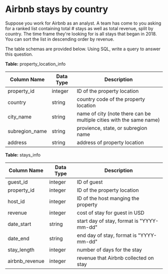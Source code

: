 # Airbnb stays by country

Suppose you work for Airbnb as an analyst. A team has come to you asking for a
ranked list containing total # stays as well as total revenue, split by country.
The time frame they're looking for is all stays that began in 2018. You can sort
the list in descending order by revenue.

The table schemas are provided below. Using SQL, write a query to answer this
question.

**Table:** property_location_info

| Column Name | Data Type | Description |
|-------------|-----------|-------------|
| property_id | integer | ID of the property location |
| country | string | country code of the property location |
| city_name | string | name of city (note there can be multiple cities with the same name) |
| subregion_name | string | provience, state, or subregion name |
| address | string | address of property location |

**Table:** stays_info

| Column Name | Data Type | Description |
|-------------|-----------|-------------|
| guest_id | integer | ID of guest |
| property_id | integer | ID of the property location |
| host_id | integer | ID of the host manging the property |
| revenue | integer | cost of stay for guest in USD |
| date_start | string | start day of stay, format is "YYYY-mm-dd" |
| date_end | string | end day of stay, format is "YYYY-mm-dd" |
| stay_length | integer | number of days for the stay |
| airbnb_revenue | integer | revenue that Airbnb collected on stay |
